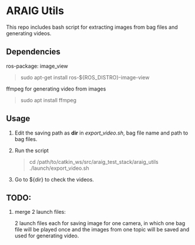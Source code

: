 # ARAIG Utils
This repo includes bash script for extracting images from bag files and generating videos.

## Dependencies
ros-package: image_view
> sudo apt-get install ros-${ROS_DISTRO}-image-view

ffmpeg for generating video from images
> sudo apt install ffmpeg

## Usage
1. Edit the saving path as **dir** in *export_video.sh*, bag file name and path to bag files.

2. Run the script
    >cd /path/to/catkin_ws/src/araig_test_stack/araig_utils
    >./launch/export_video.sh

3. Go to ${dir} to check the videos.

## TODO:
1. merge 2 launch files:
    
    2 launch files each for saving image for one camera, in which one bag file will be played once and the images from one topic will be saved and used for generating video.